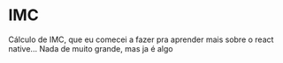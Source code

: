 # IMC
Cálculo de IMC, que eu comecei a fazer pra aprender mais sobre o react native...
Nada de muito grande, mas ja é algo
